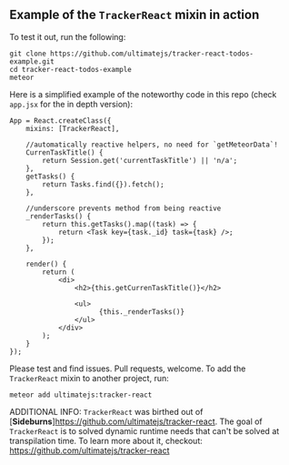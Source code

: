 ## Example of the `TrackerReact` mixin in action

To test it out, run the following:

```
git clone https://github.com/ultimatejs/tracker-react-todos-example.git
cd tracker-react-todos-example
meteor
```

Here is a simplified example of the noteworthy code in this repo (check `app.jsx` for the in depth version):

```
App = React.createClass({
    mixins: [TrackerReact],

    //automatically reactive helpers, no need for `getMeteorData`!
	CurrenTaskTitle() {
        return Session.get('currentTaskTitle') || 'n/a';
    },
    getTasks() {
        return Tasks.find({}).fetch();
    },
	
    //underscore prevents method from being reactive
	_renderTasks() {
		return this.getTasks().map((task) => {
			return <Task key={task._id} task={task} />;
		});
	},
	
	render() {
		return (
			<di>
				<h2>{this.getCurrenTaskTitle()}</h2>

				<ul>
				  	  {this._renderTasks()}
				</ul>
			</div>
		);
	}
});
```

Please test and find issues. Pull requests, welcome. To add the `TrackerReact` mixin to another project, run:

```
meteor add ultimatejs:tracker-react
``` 

ADDITIONAL INFO: `TrackerReact` was birthed out of [**Sideburns**]https://github.com/ultimatejs/tracker-react. The goal of `TrackerReact` is to solved dynamic runtime needs that can't be solved at transpilation time. To learn more about it, checkout: https://github.com/ultimatejs/tracker-react